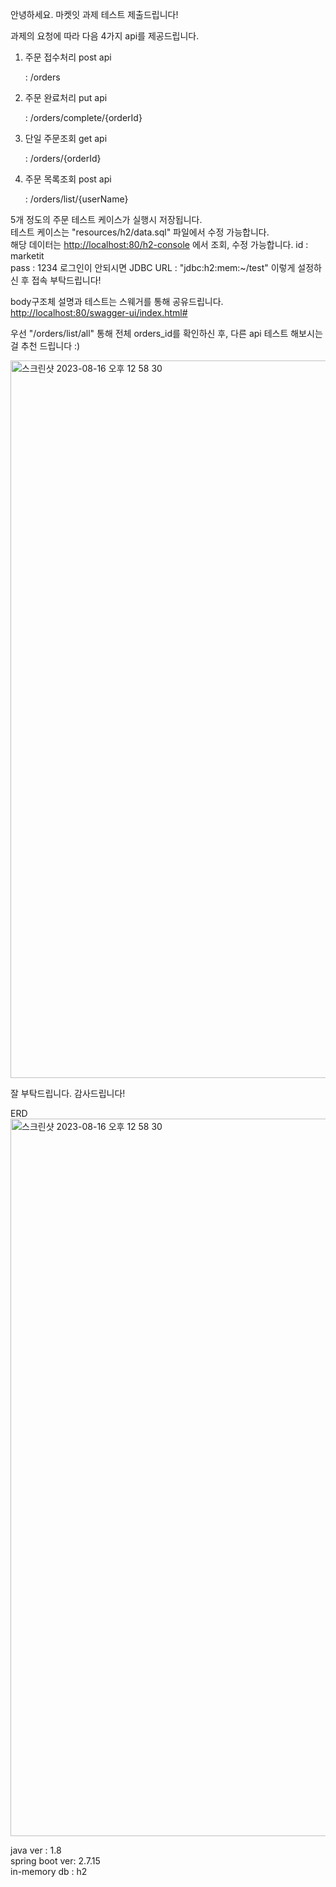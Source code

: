 안녕하세요. 마켓잇 과제 테스트 제출드립니다!

과제의 요청에 따라 다음 4가지 api를 제공드립니다.

1. 주문 접수처리 post api

   : /orders  

2. 주문 완료처리 put api

   : /orders/complete/{orderId}

3. 단일 주문조회 get api

   : /orders/{orderId}

4. 주문 목록조회 post api

   : /orders/list/{userName}

5개 정도의 주문 테스트 케이스가 실행시 저장됩니다.  
테스트 케이스는 "resources/h2/data.sql" 파일에서 수정 가능합니다.  
해당 데이터는 <http://localhost:80/h2-console> 에서 조회, 수정 가능합니다.
id : marketit  
pass : 1234
로그인이 안되시면 JDBC URL : "jdbc:h2:mem:~/test" 이렇게 설정하신 후 접속 부탁드립니다!

body구조체 설명과 테스트는 스웨거를 통해 공유드립니다.  
<http://localhost:80/swagger-ui/index.html#>

우선 "/orders/list/all" 통해 전체 orders_id를 확인하신 후,
다른 api 테스트 해보시는걸 추천 드립니다 :)

<img width="1148" alt="스크린샷 2023-08-16 오후 12 58 30" src="https://github.com/gwon7210/marketit/assets/52650061/d3215260-e482-4b48-b052-7b5fd9573253">


잘 부탁드립니다. 감사드립니다!

ERD  
<img width="1148" alt="스크린샷 2023-08-16 오후 12 58 30" src="https://github.com/gwon7210/marketit/assets/52650061/7b84a7f6-d1fd-49ef-95a7-71838e808d0d">


java ver : 1.8  
spring boot ver: 2.7.15  
in-memory db : h2 
